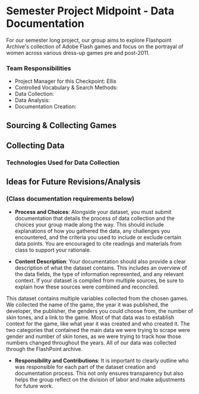 # Semester Project Midpoint - Data Documentation

For our semester long project, our group aims to explore Flashpoint Archive's collection of Adobe Flash games and focus on the portrayal of women across various dress-up games pre and post-2011. 

### Team Responsibilities
- Project Manager for this Checkpoint: Ellis
- Controlled Vocabulary & Search Methods:
- Data Collection:
- Data Analysis:
- Documentation Creation: 

## Sourcing & Collecting Games

## Collecting Data

### Technologies Used for Data Collection

## Ideas for Future Revisions/Analysis


### (Class documentation requirements below)

- **Process and Choices**: Alongside your dataset, you must submit documentation that details the process of data collection and the choices your group made along the way. This should include explanations of how you gathered the data, any challenges you encountered, and the criteria you used to include or exclude certain data points. You are encouraged to cite readings and materials from class to support your rationale.

- **Content Description**: Your documentation should also provide a clear description of what the dataset contains. This includes an overview of the data fields, the type of information represented, and any relevant context. If your dataset is compiled from multiple sources, be sure to explain how these sources were combined and reconciled.

This dataset contains multiple variables collected from the chosen games. We collected the name of the game, the year it was published, the developer, the publisher, the genders you could choose from, the number of skin tones, and a link to the game. Most of that data was to establish context for the game, like what year it was created and who created it. The two categories that contained the main data we were trying to scrape were gender and number of skin tones, as we were trying to track how those numbers changed throughout the years. All of our data was collected through the FlashPoint archive. 

- **Responsibility and Contributions**: It is important to clearly outline who was responsible for each part of the dataset creation and documentation process. This not only ensures transparency but also helps the group reflect on the division of labor and make adjustments for future work.
